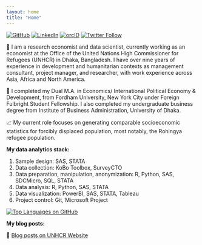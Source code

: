 ```yaml
---
layout: home
title: "Home"
---
```

[![GitHub](https://img.shields.io/badge/GitHub-100000?style=flat&logo=github&logoColor=white)](https://github.com/masud90)
[![LinkedIn](https://img.shields.io/badge/LinkedIn-0077B5?style=flat&logo=linkedin&logoColor=white)](https://linkedin.com/in/Masud90)
[![orcID](https://img.shields.io/badge/ORCID-Masud_Rahman?style=flat&logo=orcid&color=darkgreen)](https://orcid.org/0000-0001-8991-8253)
[![Twitter Follow](https://img.shields.io/twitter/follow/masudtweets?style=social&logo=twitter)](https://twitter.com/masudtweets)

💼 I am a research economist and data scientist, currently working as an economist at the Office of the United Nations High Commissioner for Refugees (UNHCR) in Dhaka, Bangladesh. I have over nine years of experience in development and humanitarian contexts as management consultant, project manager, and researcher, with work experience across Asia, Africa and North America.

📓 I completed my Dual M.A. in Economics/ International Political Economy & Development, from Fordham University, New York City under Foreign Fulbright Student Fellowship. I also completed my undergraduate business degree from Institute of Business Administration, University of Dhaka.

📈 My current role focuses on generating comparable socioeconomic statistics for forcibly displaced population, most notably, the Rohingya refugee population.

**My data analytics stack:**

1. Sample design: SAS, STATA
2. Data collection: KoBo Toolbox, SurveyCTO
3. Data preparation, manipulation, anonymization: R, Python, SAS, SDCMicro, SQL, STATA
4. Data analysis: R, Python, SAS, STATA
5. Data visualization: PowerBI, SAS, STATA, Tableau
6. Project control: Git, Microsoft Project

[![Top Languages on GitHub](https://github-readme-stats-eight-lovat-13.vercel.app//api/top-langs/?username=masud90&layout=compact)](https://github.com/masud90) 

**My blog posts:**

📰 [Blog posts on UNHCR Website](https://www.unhcr.org/blogs/blog-authors/masud-rahman/)
